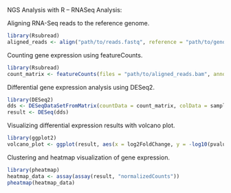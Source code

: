 NGS Analysis with R – RNASeq Analysis:

Aligning RNA-Seq reads to the reference genome.

```R
library(Rsubread)
aligned_reads <- align("path/to/reads.fastq", reference = "path/to/genome.fasta")
```
Counting gene expression using featureCounts.

```R
library(Rsubread)
count_matrix <- featureCounts(files = "path/to/aligned_reads.bam", annot.inbuilt = "hg38")
```
Differential gene expression analysis using DESeq2.

```R
library(DESeq2)
dds <- DESeqDataSetFromMatrix(countData = count_matrix, colData = sample_metadata, design = ~ condition)
result <- DESeq(dds)
```
Visualizing differential expression results with volcano plot.

```R
library(ggplot2)
volcano_plot <- ggplot(result, aes(x = log2FoldChange, y = -log10(pvalue))) + geom_point()
```
Clustering and heatmap visualization of gene expression.

```R
library(pheatmap)
heatmap_data <- assay(assay(result, "normalizedCounts"))
pheatmap(heatmap_data)
```
